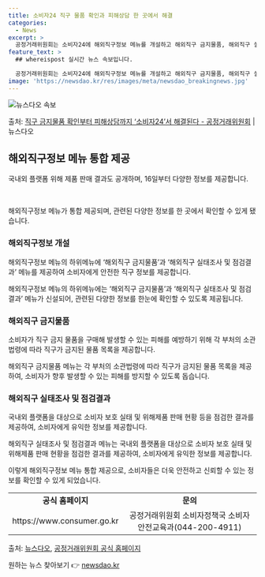 ```yaml
---
title: 소비자24 직구 물품 확인과 피해상담 한 곳에서 해결
categories:
  - News
excerpt: >
  공정거래위원회는 소비자24에 해외직구정보 메뉴를 개설하고 해외직구 금지물품, 해외직구 실태조사점검결과, 상담…
feature_text: >
  ## whereispost 실시간 뉴스 속보입니다.

  공정거래위원회는 소비자24에 해외직구정보 메뉴를 개설하고 해외직구 금지물품, 해외직구 실태조사점검결과, 상담…
image: 'https://newsdao.kr/res/images/meta/newsdao_breakingnews.jpg'
---
```


![뉴스다오 속보](https://newsdao.kr/res/images/meta/newsdao_breakingnews.jpg)

<p>출처: <a href="https://newsdao.kr/3830" rel="dofollow">직구 금지물품 확인부터 피해상담까지 ‘소비자24’서 해결된다  - 공정거래위원회</a> | 뉴스다오</p>

<h2 data-ke-size="size26">해외직구정보 메뉴 통합 제공</h2>
<p data-ke-size="size16">국내외 플랫폼 위해 제품 판매 결과도 공개하며, 16일부터 다양한 정보를 제공합니다.</p>
<p data-ke-size="size16">&nbsp;</p>
해외직구정보 메뉴가 통합 제공되며, 관련된 다양한 정보를 한 곳에서 확인할 수 있게 됐습니다.

<h3>해외직구정보 개설</h3>
<p data-ke-size="size16">해외직구정보 메뉴의 하위메뉴에 ‘해외직구 금지물품’과 ‘해외직구 실태조사 및 점검결과’ 메뉴를 제공하여 소비자에게 안전한 직구 정보를 제공합니다.</p>
해외직구정보 메뉴의 하위메뉴에는 ‘해외직구 금지물품’과 ‘해외직구 실태조사 및 점검결과’ 메뉴가 신설되어, 관련된 다양한 정보를 한눈에 확인할 수 있도록 제공됩니다.

<h3>해외직구 금지물품</h3>
<p data-ke-size="size16">소비자가 직구 금지 물품을 구매해 발생할 수 있는 피해를 예방하기 위해 각 부처의 소관법령에 따라 직구가 금지된 물품 목록을 제공합니다.</p>
해외직구 금지물품 메뉴는 각 부처의 소관법령에 따라 직구가 금지된 물품 목록을 제공하여, 소비자가 향후 발생할 수 있는 피해를 방지할 수 있도록 돕습니다.

<h3>해외직구 실태조사 및 점검결과</h3>
<p data-ke-size="size16">국내외 플랫폼을 대상으로 소비자 보호 실태 및 위해제품 판매 현황 등을 점검한 결과를 제공하여, 소비자에게 유익한 정보를 제공합니다.</p>
해외직구 실태조사 및 점검결과 메뉴는 국내외 플랫폼을 대상으로 소비자 보호 실태 및 위해제품 판매 현황을 점검한 결과를 제공하여, 소비자에게 유익한 정보를 제공합니다. 

이렇게 해외직구정보 메뉴 통합 제공으로, 소비자들은 더욱 안전하고 신뢰할 수 있는 정보를 확인할 수 있게 되었습니다. <p data-ke-size="size16"></p>

<table>
  <tr>
    <td style="text-align: center; height: 17px;"><b>공식 홈페이지</b></td>
    <td style="text-align: center; height: 17px;"><b>문의</b></td>
  </tr>
  <tr>
    <td style="text-align: center; height: 17px;">https://www.consumer.go.kr</td>
    <td style="text-align: center; height: 17px;">공정거래위원회 소비자정책국 소비자안전교육과(044-200-4911)</td>
  </tr>
</table>
<p data-ke-size="size16"></p>
출처: <a href="https://newsdao.kr/3830">뉴스다오</a>, <a href="https://www.consumer.go.kr">공정거래위원회 공식 홈페이지</a> 

원하는 뉴스 찾아보기 👉 <a href="https://newsdao.kr" rel="dofollow">newsdao.kr</a>


